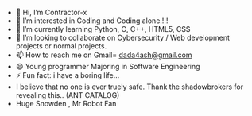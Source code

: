 - 👋 Hi, I’m Contractor-x
- 👀 I’m interested in Coding and Coding alone.!!!
- 🌱 I’m currently learning Python, C, C++, HTML5, CSS
- 💞️ I’m looking to collaborate on Cybersecurity / Web development projects or normal projects.
- 📫 How to reach me on Gmail= dada4ash@gmail.com
- 😄 Young programmer Majoring in Software Engineering
- ⚡ Fun fact: i have a boring life...
- I believe that no one is ever truely safe. Thank the shadowbrokers for revealing this.. (ANT CATALOG)
- Huge Snowden , Mr Robot Fan

<!---
Contractor-x/Contractor-x is a ✨ special ✨ repository because its `README.md` (this file) appears on your GitHub profile.
You can click the Preview link to take a look at your changes.
--->

